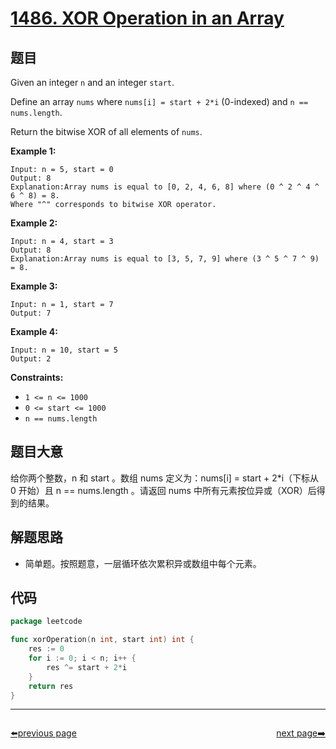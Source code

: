 # [1486. XOR Operation in an Array](https://leetcode.com/problems/xor-operation-in-an-array/)


## 题目

Given an integer `n` and an integer `start`.

Define an array `nums` where `nums[i] = start + 2*i` (0-indexed) and `n == nums.length`.

Return the bitwise XOR of all elements of `nums`.

**Example 1:**

```
Input: n = 5, start = 0
Output: 8
Explanation:Array nums is equal to [0, 2, 4, 6, 8] where (0 ^ 2 ^ 4 ^ 6 ^ 8) = 8.
Where "^" corresponds to bitwise XOR operator.
```

**Example 2:**

```
Input: n = 4, start = 3
Output: 8
Explanation:Array nums is equal to [3, 5, 7, 9] where (3 ^ 5 ^ 7 ^ 9) = 8.
```

**Example 3:**

```
Input: n = 1, start = 7
Output: 7
```

**Example 4:**

```
Input: n = 10, start = 5
Output: 2
```

**Constraints:**

- `1 <= n <= 1000`
- `0 <= start <= 1000`
- `n == nums.length`

## 题目大意

给你两个整数，n 和 start 。数组 nums 定义为：nums[i] = start + 2*i（下标从 0 开始）且 n == nums.length 。请返回 nums 中所有元素按位异或（XOR）后得到的结果。

## 解题思路

- 简单题。按照题意，一层循环依次累积异或数组中每个元素。

## 代码

```go
package leetcode

func xorOperation(n int, start int) int {
	res := 0
	for i := 0; i < n; i++ {
		res ^= start + 2*i
	}
	return res
}
```



----------------------------------------------
<div style="display: flex;justify-content: space-between;align-items: center;">
<p><a href="https://books.halfrost.com/leetcode/ChapterFour/1400~1499/1482.Minimum-Number-of-Days-to-Make-m-Bouquets/">⬅️previous page</a></p>
<p><a href="https://books.halfrost.com/leetcode/ChapterFour/1500~1599/1512.Number-of-Good-Pairs/">next page➡️</a></p>
</div>
